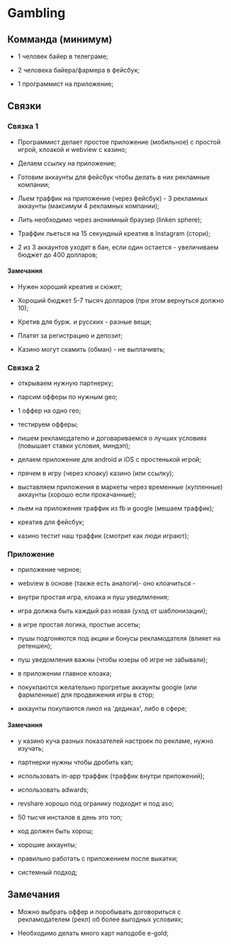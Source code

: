 # Gambling

## Комманда (минимум)

- 1 человек байер в телеграме;

- 2 человека байера/фармера в фейсбук;

- 1 программист на приложение;

## Связки

### Связка 1

- Программист делает простое приложение (мобильное) с простой игрой, клоакой и webview с казино; 

- Делаем ссылку на приложение;

- Готовим аккаунты для фейсбук чтобы делать в них рекламные компании;

- Льем траффик на приложение (через фейсбук) - 3 рекламных аккаунты (максимум 4 рекламных компании);

- Лить необходимо через анонимный браузер (linken sphere);

- Траффик льеться на 15 секундный креатив в Instagram (стори);

- 2 из 3 аккаунтов уходят в бан, если один остается - увеличиваем бюджет до 400 долларов;

#### Замечания

- Нужен хороший креатив и сюжет;

- Хороший бюджет 5-7 тысяч долларов (при этом вернуться должно 10);

- Кретив для бурж. и русских - разные вещи;

- Платят за регистрацию и депозит;

- Казино могут скамить (обман) - не выплачивть;

### Связка 2

- открываем нужную партнерку;

- парсим офферы по нужным geo;

- 1 оффер на одно гео;

- тестируем офферы;

- пишем рекламодателю и договариваемся о лучших условиях (повышает ставки условия, миндэп);

- делаем приложение для android и iOS с простенькой игрой;

- прячем в игру (через клоаку) казино (или ссылку);

- выставляем приложения в маркеты через временные (купленные) аккаунты (хорошо если прокачанные);

- льем на приложения траффик из fb и google (мешаем траффик);

- креатив для фейсбук;

- казино тестит наш траффик (смотрит как люди играют);

### Приложение

- приложение черное;

- webview в основе (также есть аналоги)- оно клоачиться -
 
- внутри простая игра, клоака и пуш уведлмления;

- игра должна быть каждый раз новая (уход от шаблонизации);
 
- в игре простая логика, простые ассеты;

- пушы подгоняются под акции и бонусы рекламодателя (влияет на ретеншен);

- пуш уведомления важны (чтобы юзеры об игре не забывали);

- в приложении главное клоака;

- покукпаются желательно прогретые аккаунты google (или фармленные) для продвижения игры в стор;

- аккаунты покупаются лиюл на 'дедиках', либо в сфере;

#### Замечания

- у казино куча разных показателей настроек по рекламе, нужно изучать;

- партнерки нужны чтобы дробить кап;

- использовать in-app траффик (траффик внутри приложений);

- использовать adwards;

- revshare хорошо под огранику подходит и под aso;

- 50 тысчя инсталов в день это топ;

- код должен быть хорош;

- хорошие аккаунты; 

- правильно работать с приложением после выкатки;

- системный подход; 

## Замечания

- Можно выбрать оффер и поробывать договориться с рекламодателем (рекл) об более выгодных условиях;

- Необходимо делать много карт наподобе e-gold;
